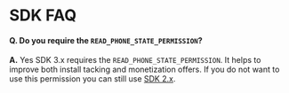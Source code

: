 # SDK FAQ

#### Q. Do you require the `READ_PHONE_STATE_PERMISSION`?
**A.** Yes SDK 3.x requires the `READ_PHONE_STATE_PERMISSION`. It helps to improve both install tacking and monetization offers. If you do not want to use this permission you can still use [SDK 2.x](https://github.com/tapfortap/SDK/archive/2.x-final.zip).

